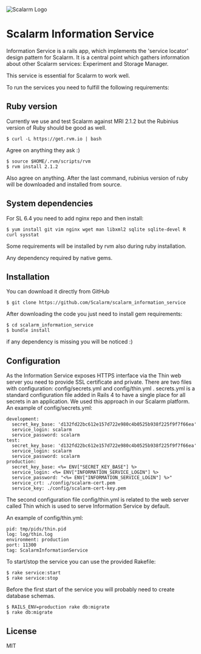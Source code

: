 ![Scalarm Logo](http://scalarm.com/images/scalarmNiebieskiemale.png)

Scalarm Information Service
===========================

Information Service is a rails app, which implements the 'service locator' design
pattern for Scalarm. It is a central point which gathers information about other
Scalarm services: Experiment and Storage Manager.

This service is essential for Scalarm to work well.

To run the services you need to fulfill the following requirements:

Ruby version
------------

Currently we use and test Scalarm against MRI 2.1.2 but the Rubinius version of Ruby should be good as well.

```
$ curl -L https://get.rvm.io | bash
```

Agree on anything they ask :)

```
$ source $HOME/.rvm/scripts/rvm
$ rvm install 2.1.2
```

Also agree on anything. After the last command, rubinius version of ruby will be downloaded and installed from source.


System dependencies
-------------------

For SL 6.4 you need to add nginx repo and then install:

```
$ yum install git vim nginx wget man libxml2 sqlite sqlite-devel R curl sysstat
```

Some requirements will be installed by rvm also during ruby installation.

Any dependency required by native gems.

Installation
------------

You can download it directly from GitHub

```
$ git clone https://github.com/Scalarm/scalarm_information_service
```

After downloading the code you just need to install gem requirements:

```
$ cd scalarm_information_service
$ bundle install
```

if any dependency is missing you will be noticed :)

Configuration
-------------

As the Information Service exposes HTTPS interface via the Thin web server you need to provide SSL certificate and private.
There are two files with configuration: config/secrets.yml and config/thin.yml .
secrets.yml is a standard configuration file added in Rails 4 to have a single place for all secrets in an application. We used this approach in our Scalarm platform. An example of config/secrets.yml:

```
development:
  secret_key_base: 'd132fd22bc612e157d722e980c4b0525b938f225f9f7f66ea'
  service_login: scalarm
  service_password: scalarm
test:
  secret_key_base: 'd132fd22bc612e157d722e980c4b0525b938f225f9f7f66ea'
  service_login: scalarm
  service_password: scalarm
production:
  secret_key_base: <%= ENV["SECRET_KEY_BASE"] %>
  service_login: <%= ENV["INFORMATION_SERVICE_LOGIN"] %>
  service_password: "<%= ENV["INFORMATION_SERVICE_LOGIN"] %>"
  service_crt: ./config/scalarm-cert.pem
  service_key: ./config/scalarm-cert-key.pem
```

The second configuration file config/thin.yml is related to the web server called
Thin which is used to serve Information Service by default.

An example of config/thin.yml:

```
pid: tmp/pids/thin.pid
log: log/thin.log
environment: production
port: 11300
tag: ScalarmInformationService
```

To start/stop the service you can use the provided Rakefile:

```
$ rake service:start
$ rake service:stop
```

Before the first start of the service you will probably need to create database schemas.

```
$ RAILS_ENV=production rake db:migrate
$ rake db:migrate
```

License
----

MIT
